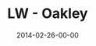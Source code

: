 ---
layout: message
category: message
series: "Heavyweights 2"
title: "LW - Oakley"
date: 2014-02-26-00-00
message_id: 854
audio: "http://s3.amazonaws.com/crossroads-media/messages/audio/022614-lw-oakley.mp3"
audio-duration: "38:18"
description: "Oakley"
video: "http://s3.amazonaws.com/crossroads-media/messages/video/022614-lw-oakley.mp4"
video-duration: "38:18"
video-image: "http://s3.amazonaws.com/crossroads-media/images/last-wednesday.jpg"
tag: 
 - crossroads
 - crossroads-church
 - last-wednesday
 - oakley
 - chuck-mingo
explicit: false
---